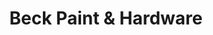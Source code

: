 ---
title: "Beck Paint & Hardware"
url: /cincinnati/beck-paint-und-hardware-east-mcmillan-street/
shop: Eisenwaren
---